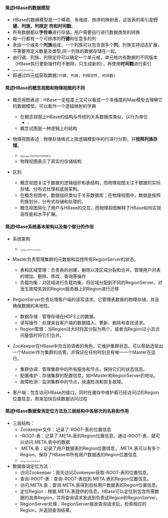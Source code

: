 #### 简述HBase的数据模型

- HBase的数据模型是一个稀疏、多维度、排序的映射表，这张表的索引是**行键、列族、列限定**
  **符和时间戳**。
- 所有数据都以**字符串**进行存储，用户需要自行进行数据类型的转换
- 每一行都有一个可排序的**行键**和任意多的列
- 表由一个或多个**列族**组成，一个列族可以包含很多个**列**。列族支持动态扩展，不需要预定义数量及类型,同一列族的数据存储在一起。
- 由行键、列族、列限定符可以确定一个单元格，单元格内有数据的不同版本（HBase执行更新操作时不删除，只生成新的），再使用**时间戳**进行索引
- <img src="https://thdlrt.oss-cn-beijing.aliyuncs.com/image-20231123133925382.png" alt="image-20231123133925382" style="zoom:33%;" />
- 即通过四元组获取数据`[行键, 列族, 列限定符, 时间戳]`

#### 简述HBase的概念视图和物理视图的不同

- 概念视图表述：HBase一定程度上又可以看成一个多维度的Map模型去理解它的数据模型。可以看作一个逐级映射的字典
  - 在概念视图上HBase的结构与传统的关系数据库类似，以行为单位
    - <img src="https://thdlrt.oss-cn-beijing.aliyuncs.com/image-20231123134441951.png" style="zoom:33%;" />
  - 概念试图是一种逻辑上的结构
- 物理视图表述：物理存储格式上按逻辑模型中的行进行分割，并**按照列族存储**。
  - <img src="https://thdlrt.oss-cn-beijing.aliyuncs.com/image-20231123172818623.png" alt="image-20231123172818623" style="zoom: 50%;" />
  - 物理视图表示了真实的存储结构

- 区别
  - 概念视图关注于数据的逻辑组织和表结构，而物理视图关注于数据的实际存储、分布式处理和底层架构。
  - 在概念视图中，数据组织类似于关系数据库；在物理视图中，数据是按照列族划分，分布式存储和处理的。
  - 概念视图简化了用户与HBase的交互，而物理视图解释了HBase如何实现高性能和水平扩展。

#### 简述HBase系统基本架构以及每个部分的作用

- 系统架构
  - <img src="https://thdlrt.oss-cn-beijing.aliyuncs.com/image-20231123223516063.png" alt="image-20231123223516063" style="zoom: 33%;" />


- Master负责管理集群的元数据和监控所有RegionServer的状态。

  - 表和区域管理：负责表的创建、删除以及区域分裂和合并。管理用户对表的增加、删除、修改、查询等操作
  - 负载均衡：对区域进行负载均衡，将区域分配到不同的RegionServer。对发生故障失效的Region服务器上的Region进行迁移
- RegionServer负责处理客户端的读写请求。它管理表数据的物理存储，并且确保数据的本地性。

  - 数据存储：管理存储在HDFS上的数据。
  - 读写操作：处理来自客户端的数据插入、更新、删除和查找请求。
  - Region管理：当Region过大时将其分裂为两个，或者当Region过小且访问量低时将它们合并。
- ZooKeeper在HBase中充当协调者的角色，它维护集群状态。可以帮助选举出一个Master作为集群的总管，并保证在任何时刻总有唯一一个Master在运行。
  - 集群协调：管理集群中的所有服务和节点，保持它们的状态信息。
  - 配置维护：存储集群的配置信息，如HMaster和RegionServer的地址。
  - 故障检测：监测集群中的节点，快速检测和恢复故障。
  
- 客户端：包含访问HBase的接口，同时在缓存中维护着已经访问过的Region位置信息，用来加快后续数据访问过程

#### 简述HBase数据查询定位方法及三层结构中各层次的名称和作用

- 三层结构：
  - Zookeeper文件：记录了-ROOT-表的位置信息
  - -ROOT-表：记录了.META.表的Region位置信息。通过-ROOT-表，就可以访问.META.表中的数据
  - .META.表：记录了用户数据表的Region位置信息，.META.表可以有多个Region，保存了HBase中所有用户数据表的Region位置信息
  - <img src="https://thdlrt.oss-cn-beijing.aliyuncs.com/image-20231123231111940.png" alt="image-20231123231111940" style="zoom:33%;" />
- 数据查询定位方法：
  - 访问Zookeeper：首先访问Zookeeper获取-ROOT-表的位置信息。
  - 查询-ROOT-表：查询-ROOT-表找到.META.表的Region位置信息。
  - 访问.META.表：查询.META.表得到目标用户数据表的Region位置信息。
  - 定位Region：根据.META.表提供的信息，HBase可以定位到包含所需数据的具体Region，并将查询请求发送到负责该Region的RegionServer。
  - RegionServer处理：RegionServer接收查询请求后，检索相应的Region，并返回查询结果。